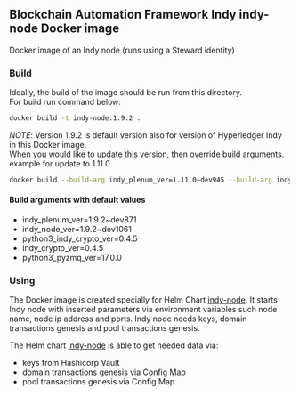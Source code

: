 ## Blockchain Automation Framework Indy indy-node Docker image
Docker image of an Indy node (runs using a Steward identity)

### Build
Ideally, the build of the image should be run from this directory.<br>
For build run command below:
```bash
docker build -t indy-node:1.9.2 .
```
*NOTE*: Version 1.9.2 is default version also for version of Hyperledger Indy in this Docker image.<br>
When you would like to update this version, then override build arguments.
example for update to 1.11.0
```bash
docker build --build-arg indy_plenum_ver=1.11.0~dev945 --build-arg indy_node_ver=1.11.0~dev1123 --build-arg python3_pyzmq_ver=18.1.0 -t build.dev.di-uisp-accenture.com/indy-node:1.11.0 .
```
#### Build arguments with default values
 - indy_plenum_ver=1.9.2~dev871
 - indy_node_ver=1.9.2~dev1061
 - python3_indy_crypto_ver=0.4.5
 - indy_crypto_ver=0.4.5
 - python3_pyzmq_ver=17.0.0


### Using
The Docker image is created specially for Helm Chart [indy-node](../../charts/indy-node).
It starts Indy node with inserted parameters via environment variables such node name, node ip address and ports.
Indy node needs keys, domain transactions genesis and pool transactions genesis.

The Helm chart [indy-node](../../charts/indy-node) is able to get needed data via:
 - keys from Hashicorp Vault
 - domain transactions genesis via Config Map
 - pool transactions genesis via Config Map
